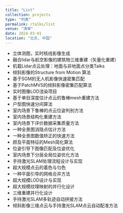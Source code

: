 ```yaml
---
title: "List"
collection: projects
type: "列表"
permalink: /talks/list
venue: "清单"
date: 2024-03-01
location: "北京, 中国"
---
```


<!-- ![](/talks/2012-06-01/s4.png) -->

- 立体测图，实时核线影像生成
- 融合lidar与航空影像的建筑物三维重建（矢量化重建）
- 机载Lidar点云处理：地面与非地面点分类Talks
- 倾斜影像的Structure from Motion 算法
- 基于SGM的无人机影像快速密集匹配
- 基于PatchMVS的倾斜影像密集匹配算法
- 实时图像LOD渲染项目
- 基于单目深度估计点云的鲁棒mesh重建方法
- 户型图快速分间算法
- 室内场景下鲁棒的点云位姿判别方法
- 室内场景结构化重建方法
- 室内场景下评价数据采集质量方法
- 一种全景图消隐点估计方法
- 一种全景图数值矫正的快速方法
- 顾及平面特征的Mesh简化算法
- 位姿引导下图像匹配及位姿优化
- 室内场景下分层全局位姿优化方法
- 手持激光SLAM处理流程设计与实现
- 超大规模点云的着色与匀色
- 一种平面引导的网格合并方法
- 超大规模LOD设计与实现
- 超大规模纹理映射的并行化设计
- 三维重建并行化设计
- 手持激光SLAM多轨迹自动拼接方法
- 倾斜影像三维点云与手持激光SLAM点云自动配准方法


